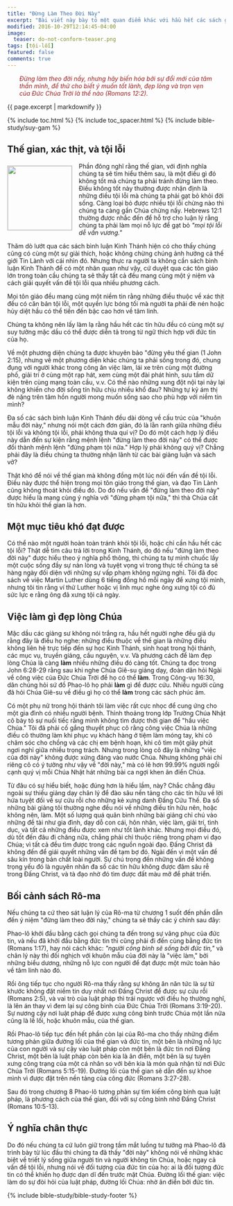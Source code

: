 ```yaml
---
title: "Đừng Làm Theo Đời Này"
excerpt: "Bài viết này bày tỏ một quan điểm khác với hầu hết các sách giải kinh và giảng luận khắp nơi rằng chủ đề này mang một ý nghĩa khác với các quan điểm phổ thông."
modified: 2016-10-29T12:14:45-04:00
image: 
  teaser: do-not-conform-teaser.png
tags: [tội-lỗi]
featured: false
comments: true
---
```


<p style="padding-left: 2.0em; padding-right: 2.0em; font-style: italic; color: #9d1f20;">Ðừng làm theo đời nầy, nhưng hãy biến hóa bởi sự đổi mới của tâm thần mình, để thử cho biết ý muốn tốt lành, đẹp lòng và trọn vẹn của Ðức Chúa Trời là thể nào (Romans 12:2).</p>

{{ page.excerpt | markdownify }}

{% include toc.html %}
{% include toc_spacer.html %}
{% include bible-study/suy-gam %}

## Thế gian, xác thịt, và tội lỗi

<img alt src="{{ site.url }}/assets/images/do-not-conform-teaser.png" style="border: 1px solid #cccccc; margin: 7px 15px 0px 0px; max-width: 100%; height: 148px; padding: 0px; float: left;">

Phần đông nghĩ rằng thế gian, với định nghĩa chúng ta sẽ tìm hiểu thêm sau, là một điều gì đó không tốt mà chúng ta phải tránh đừng làm theo. Điều không tốt này thường được nhận định là những điều tội lỗi mà chúng ta phải gạt bỏ khỏi đời sống. Càng loại bỏ được nhiều tội lỗi chừng nào thì chúng ta càng gần Chúa chừng nấy. Hebrews 12:1 thường được nhắc đến để hỗ trợ cho luận lý rằng chúng ta phải làm mọi nỗ lực để gạt bỏ <em>"mọi tội lỗi dễ vấn vương."</em>

Thăm dò lướt qua các sách bình luận Kinh Thánh hiện có cho thấy chúng cũng có cùng một sự giải thích, hoặc không chừng chúng ảnh hưởng cả thế giới Tin Lành với cái nhìn đó. Nhưng thực ra người ta không cần sách bình luận Kinh Thánh để có một nhãn quan như vậy, cứ duyệt qua các tôn giáo lớn trong toàn cầu chúng ta sẽ thấy tất cả đều mang cùng một ý niệm và cách giải quyết vấn đề tội lỗi qua nhiều phương cách.

Mọi tôn giáo đều mang cùng một niềm tin rằng những điều thuộc về xác thịt đều có căn bản tội lỗi, một quyền lực bóng tối mà người ta phải đè nén hoặc hủy diệt hầu có thể tiến đến bậc cao hơn về tâm linh.

Chúng ta không nên lấy làm lạ rằng hầu hết các tín hữu đều có cùng một sự suy tưởng mặc dầu có thể được diễn tả trong từ ngữ thích hợp với đức tin của họ.

Về một phương diện chúng ta được khuyên bảo "đừng yêu thế gian (1 John 2:15), nhưng về một phương diện khác chúng ta phải sống trong đó, chung đụng với người khác trong công ăn việc làm, lái xe trên cùng một đường phố, giải trí ở cùng một rạp hát, xem cùng một đài phát hình, sưu tầm dữ kiện trên cùng mạng toàn cầu, v.v. Có thể nào những xung đột nội tại này lại không khiến cho đời sống tín hữu chịu nhiều khổ đau? Những tự kỷ ám thị đè nặng trên tâm hồn người mong muốn sống sao cho phù hợp với niềm tin mình?

Đa số các sách bình luận Kinh Thánh đều dài dòng về cấu trúc của "khuôn mẫu đời này," nhưng nói một cách đơn giản, đó là lằn ranh giữa những điều tội lỗi và không tội lỗi, phải không thưa quí vị? Do đó một cách hợp lý điều này dẫn đến sự kiện rằng mệnh lệnh "đừng làm theo đời này" có thể được đổi thành mệnh lệnh "đừng phạm tội nữa." Hợp lý phải không quý vị? Chẳng phải đây là điều chúng ta thường nhận lãnh từ các bài giảng luận và sách vở?

Thật khó để nói về thế gian mà không đồng một lúc nói đến vấn đề tội lỗi. Điều này được thể hiện trong mọi tôn giáo trong thế gian, và đạo Tin Lành cũng không thoát khỏi điều đó. Do đó nếu vấn đề "đừng làm theo đời này" được hiểu là mang cùng ý nghĩa với "đừng phạm tội nữa," thì thà Chúa cất tín hữu khỏi thế gian là hơn.

## Một mục tiêu khó đạt được

Có thể nào một người hoàn toàn tránh khỏi tội lỗi, hoặc chỉ cần hầu hết các tội lỗi? Thật dễ tìm câu trả lời trong Kinh Thánh, do đó nếu "đừng làm theo đời này" được hiểu theo ý nghĩa phổ thông, thì chúng ta tự mình chuốc lấy một cuộc sống đầy sự nản lòng và tuyệt vọng vì trong thực tế chúng ta sẽ hàng ngày đối diện với những sự vấp phạm không ngừng nghỉ. Tôi đã đọc sách về việc Martin Luther dùng 6 tiếng đồng hồ mỗi ngày để xưng tội mình, nhưng tôi tin rằng ví thử Luther hoặc vị linh mục nghe ông xưng tội có đủ sức lực e rằng ông đã xưng tội cả ngày.

## Việc làm gì đẹp lòng Chúa

Mặc dầu các giảng sư không nói trắng ra, hầu hết người nghe đều giả dụ rằng đây là điều họ nghe: những điều thuộc về thế gian là những điều không liên hệ trực tiếp đến sự học Kinh Thánh, sinh hoạt trong hội thánh, các mục vụ, truyền giảng, cầu nguyện, v.v. Và phương cách để làm đẹp lòng Chúa là càng <strong>làm</strong> nhiều những điều đó càng tốt. Chúng ta đọc trong John 6:28-29 rằng sau khi nghe Chúa Giê-su giảng dạy, đoàn dân hỏi Ngài về công việc của Đức Chúa Trời để họ có thể <strong>làm</strong>. Trong Công-vụ 16:30, dân chúng hỏi sứ đồ Phao-lô họ phải <strong>làm</strong> gì để được cứu. Nhiều người cũng đã hỏi Chúa Giê-su về điều gì họ có thể <strong>làm</strong> trong các sách phúc âm.

Có một phụ nữ trong hội thánh tôi làm việc rất cực nhọc để cung ứng cho một gia đình có nhiều người bệnh. Thỉnh thoảng trong lớp Trường Chúa Nhật cô bày tỏ sự nuối tiếc rằng mình không tìm được thời gian để "hầu việc Chúa." Tôi đã phải cố gắng thuyết phục cô rằng công việc Chúa là những điều cô thường làm khi phục vụ khách hàng ở tiệm làm móng tay, khi cô chăm sóc cho chồng và các chị em bệnh hoạn, khi cô tìm một giây phút ngơi nghỉ giữa nhiều trọng trách. Nhưng trong lòng cô đây là những "việc của đời này" không được xứng đáng vào nước Chúa. Nhưng không phải chỉ riêng cô có ý tưởng như vậy về "đời này," mà có lẽ hơn 99.99% người ngồi cạnh quý vị mỗi Chúa Nhật hát những bài ca ngợi khen ân điển Chúa.

Từ đâu có sự hiểu biết, hoặc đúng hơn là hiểu lầm, này? Chắc chẳng đâu ngoài sự thiếu giảng dạy chân lý để đào sâu nền tảng cho các tín hữu về lời hứa tuyệt đối về sự cứu rỗi cho những kẻ xưng danh Đấng Cứu Thế. Đa số những bài giảng tôi thường nghe đều nói về những điều tín hữu nên, hoặc không nên, làm. Một số lượng quá quân bình những bài giảng chỉ chú vào những đề tài như gia đình, dạy dỗ con cái, hôn nhân, việc làm, giải trí, tình dục, và tất cả những điều được xem như tốt lành khác. Nhưng mọi điều đó, dù tốt đến đâu đi chăng nữa, chẳng phải chỉ thuộc riêng trong phạm vi đạo Chúa; vì tất cả đều tìm được trong các nguồn ngoài đạo. Đấng Christ đã không đến để giái quyết những vấn đề tạm bợ đó. Ngài đến vì một vấn đề sâu kín trong bản chất loài người. Sự chú trọng đến những vấn đề không trọng yếu đó là nguyên nhân đa số các tín hữu không được đâm sâu rễ trong Đấng Christ, và tà đạo nhờ đó tìm được đất màu mỡ để phát triển.

## Bối cảnh sách Rô-ma

Nếu chúng ta cứ theo sát luận lý của Rô-ma từ chương 1 suốt đến phần dẫn đến ý niệm "đừng làm theo đời này," chúng ta sẽ thấy các ý chính sau đây:

Phao-lô khởi đầu bằng cách gọi chúng ta đến trong sự vâng phục của đức tin, và nếu đã khởi đầu bằng đức tin thì cũng phải đi đến cùng bằng đức tin (Romans 1:17), hay nói cách khác: <em>"người công bình sẽ sống bởi đức tin,"</em> và chân lý này thì đối nghịch với khuôn mẫu của đời này là "việc làm," bởi những biểu dương, những nỗ lực con người để đạt được một mức toàn hảo về tâm linh nào đó.

Rồi ông tiếp tục cho người Rô-ma thấy rằng sự không ăn năn tức là sự từ khước không đặt niềm tin duy nhất nơi Đấng Christ để được sự cứu rỗi (Romans 2:5), và vai trò của luật pháp thì trái ngược với điều họ thường nghĩ, là lên án thay vì đem lại sự công bình của Đức Chúa Trời (Romans 3:19-20). Sự nương cậy nơi luật pháp để được xưng công bình trước Chúa một lần nữa cũng là lề lối, hoặc khuôn mẫu, của thế gian.

Rồi Phao-lô tiếp tục đến hết phần còn lại của Rô-ma cho thấy những điểm tương phản giữa đường lối của thế gian và đức tin, một bên là những nỗ lực của con người và sự cậy vào luật pháp còn một bên là đức tin nơi Đấng Christ, một bên là luật pháp còn bên kia là ân điển, một bên là sự tuyên xưng công trạng của một cá nhân so với bên kia là món quà nhận từ nơi Đức Chúa Trời (Romans 5:15-19). Đường lối của thế gian sẽ dẫn đến sự khoe mình vì được đặt trên nền tảng của công đức (Romans 3:27-28).

Sau đó trong chương 8 Phao-lô tương phản sự tìm kiếm công bình qua luật pháp, là phương cách của thế gian, đối với sự công bình nhờ Đấng Christ (Romans 10:5-13).

## Ý nghĩa chân thực

Do đó nếu chúng ta cứ luôn giữ trong tầm mắt luồng tư tưởng mà Phao-lô đã trình bày từ lúc đầu thì chúng ta đã thấy "đời này" không nói về những khác biệt về triết lý sống giữa người tin và người không tin Chúa, hoặc ngay cả vấn đề tội lỗi, nhưng nói về đối tượng của đức tin của họ: ai là đối tượng đức tin có thể khiến họ được dạn dĩ đến trước mặt Chúa. Đường lối thế gian: việc làm do sự đòi hỏi của luật pháp, đường lối Chúa: nhờ ân điển bởi đức tin.

{% include bible-study/bible-study-footer %}
